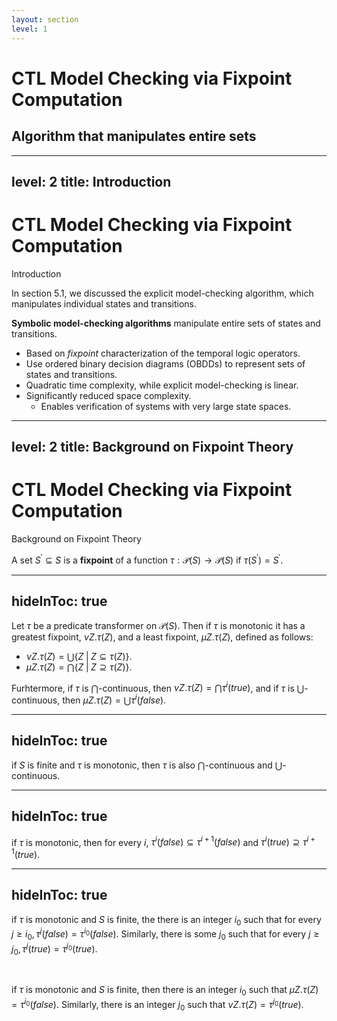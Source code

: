 ```yaml
---
layout: section
level: 1
---
```

# CTL Model Checking via Fixpoint Computation
## Algorithm that manipulates entire sets

---
level: 2
title: Introduction
---
# CTL Model Checking via Fixpoint Computation
Introduction

In <Link to="5">section 5.1</Link>, we discussed the explicit model-checking algorithm, which manipulates individual states and transitions.

**Symbolic model-checking algorithms** manipulate entire sets of states and transitions.

- Based on *fixpoint* characterization of the temporal logic operators.
- Use ordered binary decision diagrams (OBDDs) to represent sets of states and transitions.
- Quadratic time complexity, while explicit model-checking is linear.
- Significantly reduced space complexity.
  - Enables verification of systems with very large state spaces.

---
level: 2
title: Background on Fixpoint Theory
---
# CTL Model Checking via Fixpoint Computation
Background on Fixpoint Theory

A set $S^\prime\subseteq S$ is a **fixpoint** of a function $\tau: \mathcal{P}(S)\to\mathcal{P}(S)$ if $\tau(S^\prime)=S^\prime$.

---
hideInToc: true
---
<v-click>

<Theorem title="5.5">

Let $\tau$ be a predicate transformer on $\mathcal{P}(S)$. Then if $\tau$ is monotonic it has a greatest fixpoint, $\nu Z.\tau(Z)$, and a least fixpoint, $\mu Z.\tau(Z)$, defined as follows:

- $\nu Z.\tau(Z) = \bigcup\{Z\;\vert\;Z \subseteq \tau(Z)\}$.
- $\mu Z.\tau(Z) = \bigcap\{Z\;\vert\;Z \supseteq \tau(Z)\}$.

Furhtermore, if $\tau$ is $\bigcap$-continuous, then $\nu Z.\tau(Z)=\bigcap\tau^{i}(true)$, and if $\tau$ is $\bigcup$-continuous, then $\mu Z.\tau(Z)=\bigcup\tau^{i}(false)$.

</Theorem>

</v-click>

---
hideInToc: true
---
<v-click>

<Lemma title="5.6">

if $S$ is finite and $\tau$ is monotonic, then $\tau$ is also $\bigcap$-continuous and $\bigcup$-continuous.

</Lemma>

</v-click>

---
hideInToc: true
---
<v-click>

<Lemma title="5.7">

if $\tau$ is monotonic, then for every $i$, $\tau^{i}(false)\subseteq\tau^{i+1}(false)$ and $\tau^{i}(true)\supseteq\tau^{i+1}(true)$.

</Lemma>

</v-click>

---
hideInToc: true
---
<v-click>

<Lemma title="5.8">

if $\tau$ is monotonic and $S$ is finite, the there is an integer $i_0$ such that for every $j\ge i_0, \tau^j(false)=\tau^{i_0}(false)$. Similarly, there is some $j_0$ such that for every $j\ge j_0, \tau^j(true)=\tau^{j_0}(true)$.

</Lemma>

<br/>

<Lemma title="5.9">

if $\tau$ is monotonic and $S$ is finite, then there is an integer $i_0$ such that $\mu Z.\tau(Z)=\tau^{i_0}(false)$. Similarly, there is an integer $j_0$ such that $\nu Z.\tau(Z)=\tau^{j_0}(true)$.

</Lemma>

</v-click>

